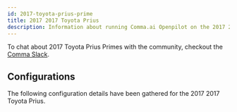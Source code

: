 ```yaml
---
id: 2017-toyota-prius-prime
title: 2017 2017 Toyota Prius
description: Information about running Comma.ai Openpilot on the 2017 2017 Toyota Prius
---
```





To chat about 2017 Toyota Prius Primes with the community, checkout the  [Comma Slack](https://slack.comma.ai).
      
## Configurations
The following configuration details have been gathered for the 2017 2017 Toyota Prius.









